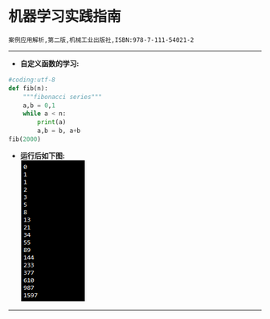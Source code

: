 # 机器学习实践指南  
	案例应用解析,第二版,机械工业出版社,ISBN:978-7-111-54021-2  

***
* **自定义函数的学习:**  
```python
#coding:utf-8
def fib(n):
	"""fibonacci series"""
	a,b = 0,1
	while a < n:
		print(a)
		a,b = b, a+b
fib(2000)
```
- 	**运行后如下图:**  <br />
![def](https://github.com/510850111/Machine-Learning/blob/master/python%E5%9F%BA%E7%A1%80/%E5%9B%BE%E5%83%8F%E5%9F%BA%E7%A1%80/saveImg/def.png)

***
